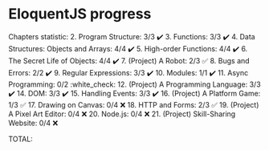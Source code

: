 # EloquentJS progress

Chapters statistic:
  2. Program Structure: 3/3 :heavy_check_mark:
  3. Functions: 3/3 :heavy_check_mark:
  4. Data Structures: Objects and Arrays: 4/4 :heavy_check_mark:
  5. High-order Functions: 4/4 :heavy_check_mark:
  6. The Secret Life of Objects: 4/4 :heavy_check_mark:
  7. (Project) A Robot: 2/3 :white_check_mark:
  8. Bugs and Errors: 2/2 :heavy_check_mark:
  9. Regular Expressions: 3/3 :heavy_check_mark:
 10. Modules: 1/1 :heavy_check_mark:
 11. Async Programming: 0/2 :white_check:
 12. (Project) A Programming Language: 3/3 :heavy_check_mark:
 14. DOM: 3/3 :heavy_check_mark:
 15. Handling Events: 3/3 :heavy_check_mark:
 16. (Project) A Platform Game: 1/3 :white_check_mark:
 17. Drawing on Canvas: 0/4 :x:
 18. HTTP and Forms: 2/3 :white_check_mark:
 19. (Project) A Pixel Art Editor: 0/4 :x:
 20. Node.js: 0/4 :x:
 21. (Project) Skill-Sharing Website: 0/4 :x:

 TOTAL: 
